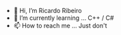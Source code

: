 - 👋 Hi, I’m Ricardo Ribeiro
- 🌱 I’m currently learning ... C++ / C#
- 📫 How to reach me ... Just don't
